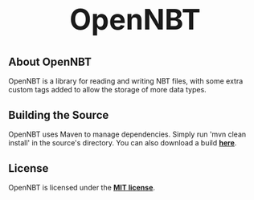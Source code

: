 <b><center><h1>OpenNBT</h></center></b>
==============



<b>About OpenNBT</b>
--------------

OpenNBT is a library for reading and writing NBT files, with some extra custom tags added to allow the storage of more data types.


<b>Building the Source</b>
--------------

OpenNBT uses Maven to manage dependencies. Simply run 'mvn clean install' in the source's directory.
You can also download a build <b>[here](http://build.spacebase.ch/job/OpenNBT/)</b>.


<b>License</b>
--------------

OpenNBT is licensed under the <b>[MIT license](http://www.opensource.org/licenses/mit-license.html)</b>.